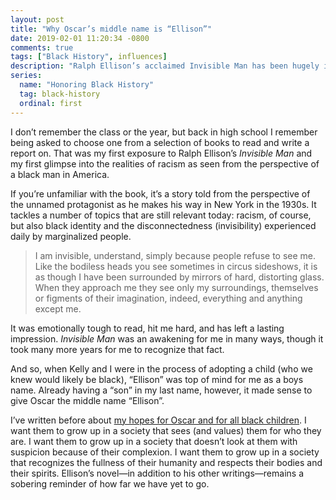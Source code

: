 ```yaml
---
layout: post
title: "Why Oscar’s middle name is “Ellison”"
date: 2019-02-01 11:20:34 -0800
comments: true
tags: ["Black History", influences]
description: "Ralph Ellison’s acclaimed Invisible Man has been hugely influential in my life."
series:
  name: "Honoring Black History"
  tag: black-history
  ordinal: first
---
```


I don’t remember the class or the year, but back in high school I remember being asked to choose one from a selection of books to read and write a report on. That was my first exposure to Ralph Ellison’s <cite>Invisible Man</cite> and my first glimpse into the realities of racism as seen from the perspective of a black man in America.

<!-- more -->

If you’re unfamiliar with the book, it’s a story told from the perspective of the unnamed protagonist as he makes his way in New York in the 1930s. It tackles a number of topics that are still relevant today: racism, of course, but also black identity and the disconnectedness (invisibility) experienced daily by marginalized people.

> I am invisible, understand, simply because people refuse to see me. Like the bodiless heads you see sometimes in circus sideshows, it is as though I have been surrounded by mirrors of hard, distorting glass. When they approach me they see only my surroundings, themselves or figments of their imagination, indeed, everything and anything except me.

It was emotionally tough to read, hit me hard, and has left a lasting impression. <cite>Invisible Man</cite> was an awakening for me in many ways, though it took many more years for me to recognize that fact.

And so, when Kelly and I were in the process of adopting a child (who we knew would likely be black), “Ellison” was top of mind for me as a boys name. Already having a “son” in my last name, however, it made sense to give Oscar the middle name “Ellison”.

I’ve written before about [my hopes for Oscar and for all black children](/notebook/im-voting-for-oscar/). I want them to grow up in a society that sees (and values) them for who they are. I want them to grow up in a society that doesn’t look at them with suspicion because of their complexion. I want them to grow up in a society that recognizes the fullness of their humanity and respects their bodies and their spirits. Ellison’s novel—in addition to his other writings—remains a sobering reminder of how far we have yet to go.